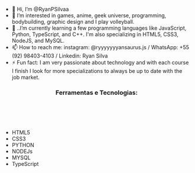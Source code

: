 - 👋 Hi, I’m @RyanPSilvaa
- 👀 I’m interested in games, anime, geek universe, programming, bodybuilding, graphic design and I play volleyball.
- 🌱 ..I’m currently learning a few programming languages ​​like JavaScript, Python, TypeScript, and C++. I'm also specializing in HTML5, CSS3, NodeJS, and MySQL.
- 📫 How to reach me: instagram: @ryyyyyyyansaurus.js / WhatsApp: +55 (92) 98403-4103 / Linkedin: Ryan Silva
- ⚡ Fun fact: I am very passionate about technology and with each course I finish I look for more specializations to always be up to date with the job market.

<!---
RyanPSilvaa/RyanPSilvaa is a ✨ special ✨ repository because its `README.md` (this file) appears on your GitHub profile.
You can click the Preview link to take a look at your changes.
--->
<!DOCTYPE html>
<html lang="pt-br">
<head>
    <meta charset="UTF-8">
    <meta name="viewport" content="width=device-width, initial-scale=1.0">
    <link rel="stylesheet" href="style.css">
    <link rel="stylesheet" href="boxicons.min.css">
    
</head>
<body>
  <header>
    <strong><h3>Ferramentas e Tecnologias:</h3></strong><br>
  </header>
  <main>
    <ul>
      <li>HTML5</li>
      <li>CSS3</li>
      <li>PYTHON</li>
      <li>NODEJs</li>
      <li>MYSQL</li>
      <li>TypeScript</li>
    </ul>
  </main>
</body>
</html>
